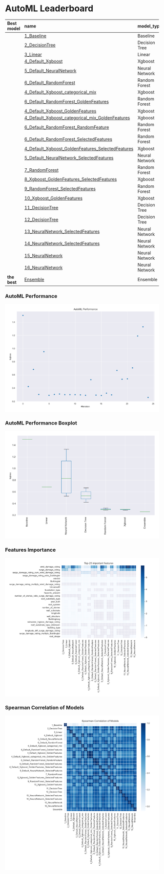 # AutoML Leaderboard

| Best model   | name                                                                                                             | model_type     | metric_type   |   metric_value |   train_time |
|:-------------|:-----------------------------------------------------------------------------------------------------------------|:---------------|:--------------|---------------:|-------------:|
|              | [1_Baseline](1_Baseline/README.md)                                                                               | Baseline       | logloss       |       1.50198  |        24.42 |
|              | [2_DecisionTree](2_DecisionTree/README.md)                                                                       | Decision Tree  | logloss       |       0.424781 |        42.03 |
|              | [3_Linear](3_Linear/README.md)                                                                                   | Linear         | logloss       |       0.685391 |        37.09 |
|              | [4_Default_Xgboost](4_Default_Xgboost/README.md)                                                                 | Xgboost        | logloss       |       0.303244 |        51.56 |
|              | [5_Default_NeuralNetwork](5_Default_NeuralNetwork/README.md)                                                     | Neural Network | logloss       |       0.953027 |        17.81 |
|              | [6_Default_RandomForest](6_Default_RandomForest/README.md)                                                       | Random Forest  | logloss       |       0.290891 |        46.39 |
|              | [4_Default_Xgboost_categorical_mix](4_Default_Xgboost_categorical_mix/README.md)                                 | Xgboost        | logloss       |       0.305642 |        41.62 |
|              | [6_Default_RandomForest_GoldenFeatures](6_Default_RandomForest_GoldenFeatures/README.md)                         | Random Forest  | logloss       |       0.311893 |        59.49 |
|              | [4_Default_Xgboost_GoldenFeatures](4_Default_Xgboost_GoldenFeatures/README.md)                                   | Xgboost        | logloss       |       0.302056 |        77.64 |
|              | [4_Default_Xgboost_categorical_mix_GoldenFeatures](4_Default_Xgboost_categorical_mix_GoldenFeatures/README.md)   | Xgboost        | logloss       |       0.302365 |        66.34 |
|              | [6_Default_RandomForest_RandomFeature](6_Default_RandomForest_RandomFeature/README.md)                           | Random Forest  | logloss       |       0.299559 |        55.16 |
|              | [6_Default_RandomForest_SelectedFeatures](6_Default_RandomForest_SelectedFeatures/README.md)                     | Random Forest  | logloss       |       0.29646  |        75.11 |
|              | [4_Default_Xgboost_GoldenFeatures_SelectedFeatures](4_Default_Xgboost_GoldenFeatures_SelectedFeatures/README.md) | Xgboost        | logloss       |       0.292667 |        94.74 |
|              | [5_Default_NeuralNetwork_SelectedFeatures](5_Default_NeuralNetwork_SelectedFeatures/README.md)                   | Neural Network | logloss       |       0.528024 |        67.15 |
|              | [7_RandomForest](7_RandomForest/README.md)                                                                       | Random Forest  | logloss       |       0.295107 |        99.58 |
|              | [8_Xgboost_GoldenFeatures_SelectedFeatures](8_Xgboost_GoldenFeatures_SelectedFeatures/README.md)                 | Xgboost        | logloss       |       0.286431 |       117.83 |
|              | [9_RandomForest_SelectedFeatures](9_RandomForest_SelectedFeatures/README.md)                                     | Random Forest  | logloss       |       0.323528 |       119.07 |
|              | [10_Xgboost_GoldenFeatures](10_Xgboost_GoldenFeatures/README.md)                                                 | Xgboost        | logloss       |       0.29773  |       142.29 |
|              | [11_DecisionTree](11_DecisionTree/README.md)                                                                     | Decision Tree  | logloss       |       0.66824  |       133.83 |
|              | [12_DecisionTree](12_DecisionTree/README.md)                                                                     | Decision Tree  | logloss       |       0.535536 |       152.96 |
|              | [13_NeuralNetwork_SelectedFeatures](13_NeuralNetwork_SelectedFeatures/README.md)                                 | Neural Network | logloss       |       0.540222 |       123.7  |
|              | [14_NeuralNetwork_SelectedFeatures](14_NeuralNetwork_SelectedFeatures/README.md)                                 | Neural Network | logloss       |       0.705352 |       124.2  |
|              | [15_NeuralNetwork](15_NeuralNetwork/README.md)                                                                   | Neural Network | logloss       |       1.18993  |       124.18 |
|              | [16_NeuralNetwork](16_NeuralNetwork/README.md)                                                                   | Neural Network | logloss       |       1.32962  |       127.73 |
| **the best** | [Ensemble](Ensemble/README.md)                                                                                   | Ensemble       | logloss       |       0.259152 |         1.24 |

### AutoML Performance
![AutoML Performance](ldb_performance.png)

### AutoML Performance Boxplot
![AutoML Performance Boxplot](ldb_performance_boxplot.png)

### Features Importance
![features importance across models](features_heatmap.png)



### Spearman Correlation of Models
![models spearman correlation](correlation_heatmap.png)

